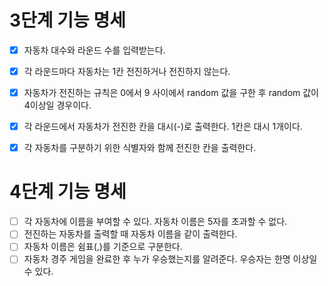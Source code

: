 # 3단계 기능 명세

- [X] 자동차 대수와 라운드 수를 입력받는다.
- [X] 각 라운드마다 자동차는 1칸 전진하거나 전진하지 않는다.
- [X] 자동차가 전진하는 규칙은 0에서 9 사이에서 random 값을 구한 후 random 값이 4이상일 경우이다.
- [X] 각 라운드에서 자동차가 전진한 칸을 대시(-)로 출력한다. 1칸은 대시 1개이다.
- [X] 각 자동차를 구분하기 위한 식별자와 함께 전진한 칸을 출력한다.


# 4단계 기능 명세

- [ ] 각 자동차에 이름을 부여할 수 있다. 자동차 이름은 5자를 초과할 수 없다. 
- [ ] 전진하는 자동차를 출력할 때 자동차 이름을 같이 출력한다. 
- [ ] 자동차 이름은 쉼표(,)를 기준으로 구분한다.
- [ ] 자동차 경주 게임을 완료한 후 누가 우승했는지를 알려준다. 우승자는 한명 이상일 수 있다.